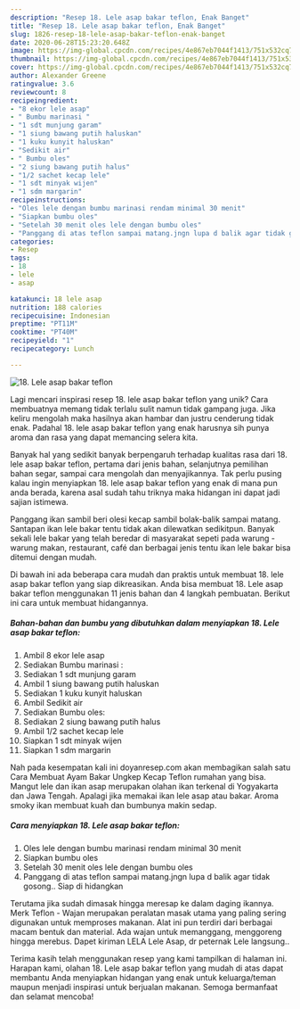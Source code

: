 ```yaml
---
description: "Resep 18. Lele asap bakar teflon, Enak Banget"
title: "Resep 18. Lele asap bakar teflon, Enak Banget"
slug: 1826-resep-18-lele-asap-bakar-teflon-enak-banget
date: 2020-06-28T15:23:20.648Z
image: https://img-global.cpcdn.com/recipes/4e867eb7044f1413/751x532cq70/18-lele-asap-bakar-teflon-foto-resep-utama.jpg
thumbnail: https://img-global.cpcdn.com/recipes/4e867eb7044f1413/751x532cq70/18-lele-asap-bakar-teflon-foto-resep-utama.jpg
cover: https://img-global.cpcdn.com/recipes/4e867eb7044f1413/751x532cq70/18-lele-asap-bakar-teflon-foto-resep-utama.jpg
author: Alexander Greene
ratingvalue: 3.6
reviewcount: 8
recipeingredient:
- "8 ekor lele asap"
- " Bumbu marinasi "
- "1 sdt munjung garam"
- "1 siung bawang putih haluskan"
- "1 kuku kunyit haluskan"
- "Sedikit air"
- " Bumbu oles"
- "2 siung bawang putih halus"
- "1/2 sachet kecap lele"
- "1 sdt minyak wijen"
- "1 sdm margarin"
recipeinstructions:
- "Oles lele dengan bumbu marinasi rendam minimal 30 menit"
- "Siapkan bumbu oles"
- "Setelah 30 menit oles lele dengan bumbu oles"
- "Panggang di atas teflon sampai matang.jngn lupa d balik agar tidak gosong.. Siap di hidangkan"
categories:
- Resep
tags:
- 18
- lele
- asap

katakunci: 18 lele asap 
nutrition: 188 calories
recipecuisine: Indonesian
preptime: "PT11M"
cooktime: "PT40M"
recipeyield: "1"
recipecategory: Lunch

---
```



![18. Lele asap bakar teflon](https://img-global.cpcdn.com/recipes/4e867eb7044f1413/751x532cq70/18-lele-asap-bakar-teflon-foto-resep-utama.jpg)

Lagi mencari inspirasi resep 18. lele asap bakar teflon yang unik? Cara membuatnya memang tidak terlalu sulit namun tidak gampang juga. Jika keliru mengolah maka hasilnya akan hambar dan justru cenderung tidak enak. Padahal 18. lele asap bakar teflon yang enak harusnya sih punya aroma dan rasa yang dapat memancing selera kita.

Banyak hal yang sedikit banyak berpengaruh terhadap kualitas rasa dari 18. lele asap bakar teflon, pertama dari jenis bahan, selanjutnya pemilihan bahan segar, sampai cara mengolah dan menyajikannya. Tak perlu pusing kalau ingin menyiapkan 18. lele asap bakar teflon yang enak di mana pun anda berada, karena asal sudah tahu triknya maka hidangan ini dapat jadi sajian istimewa.

Panggang ikan sambil beri olesi kecap sambil bolak-balik sampai matang. Santapan ikan lele bakar tentu tidak akan dilewatkan sedikitpun. Banyak sekali lele bakar yang telah beredar di masyarakat sepeti pada warung - warung makan, restaurant, café dan berbagai jenis tentu ikan lele bakar bisa ditemui dengan mudah.


Di bawah ini ada beberapa cara mudah dan praktis untuk membuat 18. lele asap bakar teflon yang siap dikreasikan. Anda bisa membuat 18. Lele asap bakar teflon menggunakan 11 jenis bahan dan 4 langkah pembuatan. Berikut ini cara untuk membuat hidangannya.

<!--inarticleads1-->

##### Bahan-bahan dan bumbu yang dibutuhkan dalam menyiapkan 18. Lele asap bakar teflon:

1. Ambil 8 ekor lele asap
1. Sediakan  Bumbu marinasi :
1. Sediakan 1 sdt munjung garam
1. Ambil 1 siung bawang putih haluskan
1. Sediakan 1 kuku kunyit haluskan
1. Ambil Sedikit air
1. Sediakan  Bumbu oles:
1. Sediakan 2 siung bawang putih halus
1. Ambil 1/2 sachet kecap lele
1. Siapkan 1 sdt minyak wijen
1. Siapkan 1 sdm margarin


Nah pada kesempatan kali ini doyanresep.com akan membagikan salah satu Cara Membuat Ayam Bakar Ungkep Kecap Teflon rumahan yang bisa. Mangut lele dan ikan asap merupakan olahan ikan terkenal di Yogyakarta dan Jawa Tengah. Apalagi jika memakai ikan lele asap atau bakar. Aroma smoky ikan membuat kuah dan bumbunya makin sedap. 

<!--inarticleads2-->

##### Cara menyiapkan 18. Lele asap bakar teflon:

1. Oles lele dengan bumbu marinasi rendam minimal 30 menit
1. Siapkan bumbu oles
1. Setelah 30 menit oles lele dengan bumbu oles
1. Panggang di atas teflon sampai matang.jngn lupa d balik agar tidak gosong.. Siap di hidangkan


Terutama jika sudah dimasak hingga meresap ke dalam daging ikannya. Merk Teflon - Wajan merupakan peralatan masak utama yang paling sering digunakan untuk memproses makanan. Alat ini pun terdiri dari berbagai macam bentuk dan material. Ada wajan untuk memanggang, menggoreng hingga merebus. Dapet kiriman LELA Lele Asap, dr peternak Lele langsung.. 

Terima kasih telah menggunakan resep yang kami tampilkan di halaman ini. Harapan kami, olahan 18. Lele asap bakar teflon yang mudah di atas dapat membantu Anda menyiapkan hidangan yang enak untuk keluarga/teman maupun menjadi inspirasi untuk berjualan makanan. Semoga bermanfaat dan selamat mencoba!
